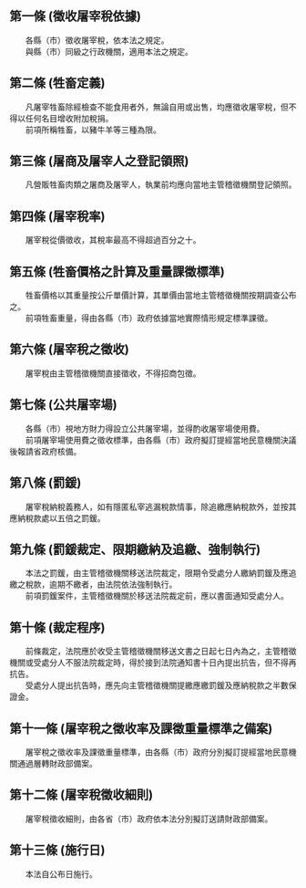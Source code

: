 第一條 (徵收屠宰稅依據)
-----------------------
　　各縣（市）徵收屠宰稅，依本法之規定。  
　　與縣（市）同級之行政機關，適用本法之規定。  


第二條 (牲畜定義)
-----------------
　　凡屠宰牲畜除經檢查不能食用者外，無論自用或出售，均應徵收屠宰稅，但不得以任何名目增收附加稅捐。  
　　前項所稱牲畜，以豬牛羊等三種為限。  


第三條 (屠商及屠宰人之登記領照)
-------------------------------
　　凡營販牲畜肉類之屠商及屠宰人，執業前均應向當地主管稽徵機關登記領照。  


第四條 (屠宰稅率)
-----------------
　　屠宰稅從價徵收，其稅率最高不得超過百分之十。  


第五條 (牲畜價格之計算及重量課徵標準)
-------------------------------------
　　牲畜價格以其重量按公斤單價計算，其單價由當地主管稽徵機關按期調查公布之。  
　　前項牲畜重量，得由各縣（市）政府依據當地實際情形規定標準課徵。  


第六條 (屠宰稅之徵收)
---------------------
　　屠宰稅由主管稽徵機關直接徵收，不得招商包徵。  


第七條 (公共屠宰場)
-------------------
　　各縣（市）視地方財力得設立公共屠宰場，並得酌收屠宰場使用費。  
　　前項屠宰場使用費之徵收標準，由各縣（市）政府擬訂提經當地民意機關決議後報請省政府核備。  


第八條 (罰鍰)
-------------
　　屠宰稅納稅義務人，如有隱匿私宰逃漏稅款情事，除追繳應納稅款外，並按其應納稅款處以五倍之罰鍰。  


第九條 (罰鍰裁定、限期繳納及追繳、強制執行)
-------------------------------------------
　　本法之罰鍰，由主管稽徵機關移送法院裁定，限期令受處分人繳納罰鍰及應追繳之稅款，逾期不繳者，由法院依法強制執行。  
　　前項罰鍰案件，主管稽徵機關於移送法院裁定前，應以書面通知受處分人。  


第十條 (裁定程序)
-----------------
　　前條裁定，法院應於收受主管稽徵機關移送文書之日起七日內為之，主管稽徵機關或受處分人不服法院裁定時，得於接到法院通知書十日內提出抗告，但不得再抗告。  
　　受處分人提出抗告時，應先向主管稽徵機關提繳應繳罰鍰及應納稅款之半數保證金。  


第十一條 (屠宰稅之徵收率及課徵重量標準之備案)
---------------------------------------------
　　屠宰稅之徵收率及課徵重量標準，由各縣（市）政府分別擬訂提經當地民意機關通過層轉財政部備案。  


第十二條 (屠宰稅徵收細則)
-------------------------
　　屠宰稅徵收細則，由各省（市）政府依本法分別擬訂送請財政部備案。  


第十三條 (施行日)
-----------------
　　本法自公布日施行。